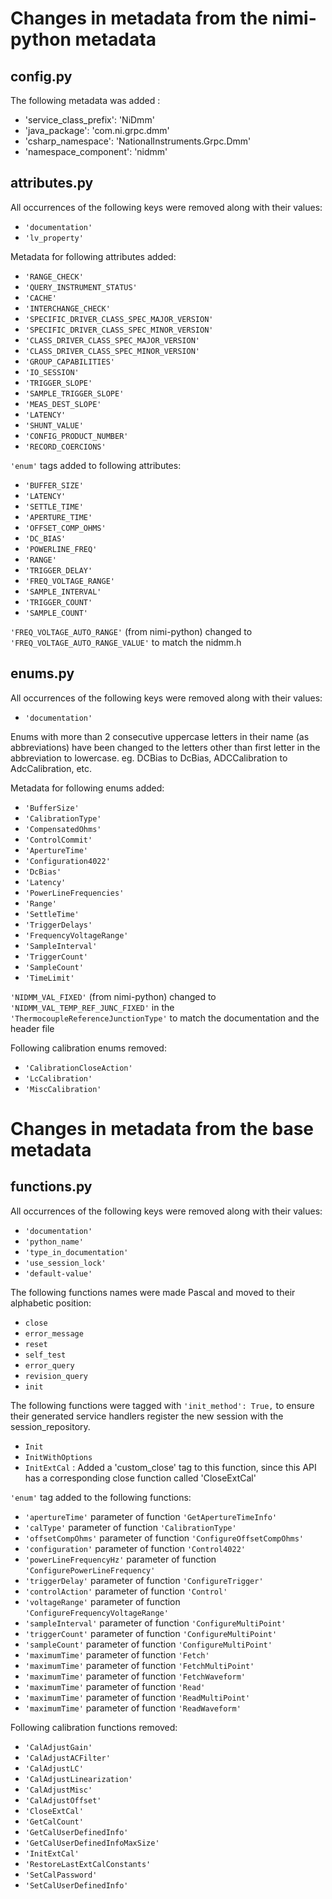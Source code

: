 # Changes in metadata from the nimi-python metadata

## config.py

The following metadata was added : 
- 'service_class_prefix': 'NiDmm'
- 'java_package': 'com.ni.grpc.dmm'
- 'csharp_namespace': 'NationalInstruments.Grpc.Dmm'
- 'namespace_component': 'nidmm'


## attributes.py

All occurrences of the following keys were removed along with their values:
- `'documentation'`
- `'lv_property'`

Metadata for following attributes added:
- `'RANGE_CHECK'`
- `'QUERY_INSTRUMENT_STATUS'`
- `'CACHE'`
- `'INTERCHANGE_CHECK'`
- `'SPECIFIC_DRIVER_CLASS_SPEC_MAJOR_VERSION'`
- `'SPECIFIC_DRIVER_CLASS_SPEC_MINOR_VERSION'`
- `'CLASS_DRIVER_CLASS_SPEC_MAJOR_VERSION'`
- `'CLASS_DRIVER_CLASS_SPEC_MINOR_VERSION'`
- `'GROUP_CAPABILITIES'`
- `'IO_SESSION'`
- `'TRIGGER_SLOPE'`
- `'SAMPLE_TRIGGER_SLOPE'`
- `'MEAS_DEST_SLOPE'`
- `'LATENCY'`
- `'SHUNT_VALUE'`
- `'CONFIG_PRODUCT_NUMBER'`
- `'RECORD_COERCIONS'`

`'enum'` tags added to following attributes:
- `'BUFFER_SIZE'`
- `'LATENCY'`
- `'SETTLE_TIME'`
- `'APERTURE_TIME'`
- `'OFFSET_COMP_OHMS'`
- `'DC_BIAS'`
- `'POWERLINE_FREQ'`
- `'RANGE'`
- `'TRIGGER_DELAY'`
- `'FREQ_VOLTAGE_RANGE'`
- `'SAMPLE_INTERVAL'`
- `'TRIGGER_COUNT'`
- `'SAMPLE_COUNT'`

`'FREQ_VOLTAGE_AUTO_RANGE'` (from nimi-python) changed to `'FREQ_VOLTAGE_AUTO_RANGE_VALUE'` to match the nidmm.h


## enums.py

All occurrences of the following keys were removed along with their values:
- `'documentation'`

Enums with more than 2 consecutive uppercase letters in their name (as abbreviations) have been changed to the letters other than first letter in the abbreviation to lowercase. eg. DCBias to DcBias, ADCCalibration to AdcCalibration, etc. 

Metadata for following enums added:
- `'BufferSize'`
- `'CalibrationType'`
- `'CompensatedOhms'`
- `'ControlCommit'`
- `'ApertureTime'`
- `'Configuration4022'`
- `'DcBias'`
- `'Latency'`
- `'PowerLineFrequencies'`
- `'Range'`
- `'SettleTime'`
- `'TriggerDelays'`
- `'FrequencyVoltageRange'`
- `'SampleInterval'`
- `'TriggerCount'`
- `'SampleCount'`
- `'TimeLimit'`

`'NIDMM_VAL_FIXED'` (from nimi-python) changed to `'NIDMM_VAL_TEMP_REF_JUNC_FIXED'` in the `'ThermocoupleReferenceJunctionType'` to match the documentation and the header file

Following calibration enums removed:
- `'CalibrationCloseAction'`
- `'LcCalibration'`
- `'MiscCalibration'`

# Changes in metadata from the base metadata

## functions.py

All occurrences of the following keys were removed along with their values:
- `'documentation'`
- `'python_name'`
- `'type_in_documentation'`
- `'use_session_lock'`
- `'default-value'`

The following functions names were made Pascal and moved to their alphabetic position:
 - `close`
 - `error_message`
 - `reset`
 - `self_test`
 - `error_query`
 - `revision_query`
 - `init`
 
The following functions were tagged with `'init_method': True,` to ensure their generated service handlers register the new session
with the session_repository.
- `Init`
- `InitWithOptions`
- `InitExtCal` : Added a 'custom_close' tag to this function, since this API has a corresponding close function called 'CloseExtCal'

`'enum'` tag added to the following functions:
- `'apertureTime'` parameter of function `'GetApertureTimeInfo'`
- `'calType'` parameter of function `'CalibrationType'`
- `'offsetCompOhms'` parameter of function `'ConfigureOffsetCompOhms'`
- `'configuration'` parameter of function `'Control4022'`
- `'powerLineFrequencyHz'` parameter of function `'ConfigurePowerLineFrequency'`
- `'triggerDelay'` parameter of function `'ConfigureTrigger'`
- `'controlAction'` parameter of function `'Control'`
- `'voltageRange'` parameter of function `'ConfigureFrequencyVoltageRange'`
- `'sampleInterval'` parameter of function `'ConfigureMultiPoint'`
- `'triggerCount'` parameter of function `'ConfigureMultiPoint'`
- `'sampleCount'` parameter of function `'ConfigureMultiPoint'`
- `'maximumTime'` parameter of function `'Fetch'`
- `'maximumTime'` parameter of function `'FetchMultiPoint'`
- `'maximumTime'` parameter of function `'FetchWaveform'`
- `'maximumTime'` parameter of function `'Read'`
- `'maximumTime'` parameter of function `'ReadMultiPoint'`
- `'maximumTime'` parameter of function `'ReadWaveform'`

Following calibration functions removed:
- `'CalAdjustGain'`
- `'CalAdjustACFilter'`
- `'CalAdjustLC'`
- `'CalAdjustLinearization'`
- `'CalAdjustMisc'`
- `'CalAdjustOffset'`
- `'CloseExtCal'`
- `'GetCalCount'`
- `'GetCalUserDefinedInfo'`
- `'GetCalUserDefinedInfoMaxSize'`
- `'InitExtCal'`
- `'RestoreLastExtCalConstants'`
- `'SetCalPassword'`
- `'SetCalUserDefinedInfo'`
